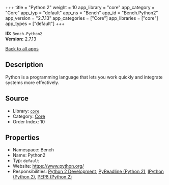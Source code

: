 ﻿+++
title = "Python 2"
weight = 10
app_library = "core"
app_category = "Core"
app_typ = "default"
app_ns = "Bench"
app_id = "Bench.Python2"
app_version = "2.7.13"
app_categories = ["Core"]
app_libraries = ["core"]
app_types = ["default"]
+++

**ID:** `Bench.Python2`  
**Version:** 2.7.13  
<!--more-->

[Back to all apps](/apps/)

## Description
Python is a programming language that lets you work quickly and integrate systems more effectively.

## Source

* Library: [`core`](/app_libraries/core)
* Category: [Core](/app_categories/core)
* Order Index: 10

## Properties

* Namespace: Bench
* Name: Python2
* Typ: `default`
* Website: <https://www.python.org/>
* Responsibilities: [Python 2 Development](/apps/Bench.Group.Python2Development), [PyReadline (Python 2)](/apps/Bench.Python2.PyReadline), [IPython (Python 2)](/apps/Bench.Python2.IPython), [PEP8 (Python 2)](/apps/Bench.Python2.PEP8)

